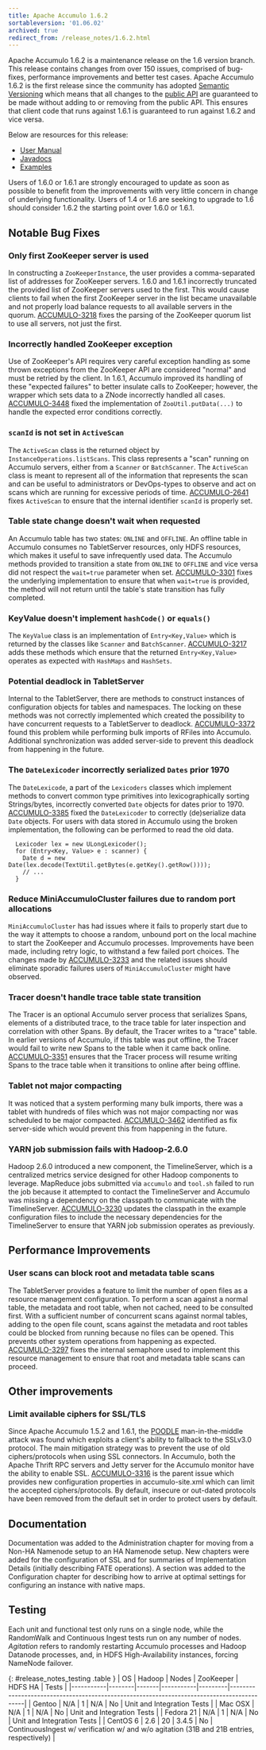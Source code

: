 ```yaml
---
title: Apache Accumulo 1.6.2
sortableversion: '01.06.02'
archived: true
redirect_from: /release_notes/1.6.2.html
---
```


Apache Accumulo 1.6.2 is a maintenance release on the 1.6 version branch.
This release contains changes from over 150 issues, comprised of bug-fixes, performance
improvements and better test cases. Apache Accumulo 1.6.2 is the first release since the
community has adopted [Semantic Versioning][1] which means that all changes to the [public API][2]
are guaranteed to be made without adding to or removing from the public API. This ensures
that client code that runs against 1.6.1 is guaranteed to run against 1.6.2 and vice versa.

Below are resources for this release:

* [User Manual](/1.6/accumulo_user_manual.html)
* [Javadocs](/1.6/apidocs)
* [Examples](/1.6/examples)

Users of 1.6.0 or 1.6.1 are strongly encouraged to update as soon as possible to benefit from
the improvements with very little concern in change of underlying functionality. Users of 1.4 or 1.6
are seeking to upgrade to 1.6 should consider 1.6.2 the starting point over 1.6.0 or 1.6.1.

## Notable Bug Fixes

### Only first ZooKeeper server is used

In constructing a `ZooKeeperInstance`, the user provides a comma-separated list of addresses for ZooKeeper
servers. 1.6.0 and 1.6.1 incorrectly truncated the provided list of ZooKeeper servers used to the first. This
would cause clients to fail when the first ZooKeeper server in the list became unavailable and not properly
load balance requests to all available servers in the quorum. [ACCUMULO-3218][5] fixes the parsing of
the ZooKeeper quorum list to use all servers, not just the first.

### Incorrectly handled ZooKeeper exception

Use of ZooKeeper's API requires very careful exception handling as some thrown exceptions from the ZooKeeper
API are considered "normal" and must be retried by the client. In 1.6.1, Accumulo improved its handling of
these "expected failures" to better insulate calls to ZooKeeper; however, the wrapper which sets data to a ZNode
incorrectly handled all cases. [ACCUMULO-3448][6] fixed the implementation of `ZooUtil.putData(...)` to handle
the expected error conditions correctly.

### `scanId` is not set in `ActiveScan`

The `ActiveScan` class is the returned object by `InstanceOperations.listScans`. This class represents a
"scan" running on Accumulo servers, either from a `Scanner` or `BatchScanner`. The `ActiveScan` class
is meant to represent all of the information that represents the scan and can be useful to administrators
or DevOps-types to observe and act on scans which are running for excessive periods of time. [ACCUMULO-2641][7]
fixes `ActiveScan` to ensure that the internal identifier `scanId` is properly set.

### Table state change doesn't wait when requested

An Accumulo table has two states: `ONLINE` and `OFFLINE`. An offline table in Accumulo consumes no TabletServer
resources, only HDFS resources, which makes it useful to save infrequently used data. The Accumulo methods provided
to transition a state from `ONLINE` to `OFFLINE` and vice versa did not respect the `wait=true` parameter
when set. [ACCUMULO-3301][8] fixes the underlying implementation to ensure that when `wait=true` is provided,
the method will not return until the table's state transition has fully completed.

### KeyValue doesn't implement `hashCode()` or `equals()`

The `KeyValue` class is an implementation of `Entry<Key,Value>` which is returned by the classes like
`Scanner` and `BatchScanner`. [ACCUMULO-3217][9] adds these methods which ensure that the returned `Entry<Key,Value>`
operates as expected with `HashMaps` and `HashSets`.

### Potential deadlock in TabletServer

Internal to the TabletServer, there are methods to construct instances of configuration objects for tables
and namespaces. The locking on these methods was not correctly implemented which created the possibility to
have concurrent requests to a TabletServer to deadlock. [ACCUMULO-3372][10] found this problem while performing
bulk imports of RFiles into Accumulo. Additional synchronization was added server-side to prevent this deadlock
from happening in the future.

### The `DateLexicoder` incorrectly serialized `Dates` prior 1970

The `DateLexicode`, a part of the `Lexicoders` classes which implement methods to convert common type primitives
into lexicographically sorting Strings/bytes, incorrectly converted `Date` objects for dates prior to 1970.
[ACCUMULO-3385][11] fixed the `DateLexicoder` to correctly (de)serialize data `Date` objects. For users with
data stored in Accumulo using the broken implementation, the following can be performed to read the old data.

      Lexicoder lex = new ULongLexicoder();
      for (Entry<Key, Value> e : scanner) {
        Date d = new Date(lex.decode(TextUtil.getBytes(e.getKey().getRow())));
        // ...
      }

### Reduce MiniAccumuloCluster failures due to random port allocations

`MiniAccumuloCluster` has had issues where it fails to properly start due to the way it attempts to choose
a random, unbound port on the local machine to start the ZooKeeper and Accumulo processes. Improvements have
been made, including retry logic, to withstand a few failed port choices. The changes made by [ACCUMULO-3233][12]
and the related issues should eliminate sporadic failures users of `MiniAccumuloCluster` might have observed.

### Tracer doesn't handle trace table state transition

The Tracer is an optional Accumulo server process that serializes Spans, elements of a distributed trace,
to the trace table for later inspection and correlation with other Spans. By default, the Tracer writes
to a "trace" table. In earlier versions of Accumulo, if this table was put offline, the Tracer would fail
to write new Spans to the table when it came back online. [ACCUMULO-3351][13] ensures that the Tracer process
will resume writing Spans to the trace table when it transitions to online after being offline.

### Tablet not major compacting

It was noticed that a system performing many bulk imports, there was a tablet with hundreds of files which
was not major compacting nor was scheduled to be major compacted. [ACCUMULO-3462][14] identified as fix
server-side which would prevent this from happening in the future.

### YARN job submission fails with Hadoop-2.6.0

Hadoop 2.6.0 introduced a new component, the TimelineServer, which is a centralized metrics service designed
for other Hadoop components to leverage. MapReduce jobs submitted via `accumulo` and `tool.sh` failed to
run the job because it attempted to contact the TimelineServer and Accumulo was missing a dependency on
the classpath to communicate with the TimelineServer. [ACCUMULO-3230][15] updates the classpath in the example
configuration files to include the necessary dependencies for the TimelineServer to ensure that YARN job
submission operates as previously.

## Performance Improvements

### User scans can block root and metadata table scans

The TabletServer provides a feature to limit the number of open files as a resource management configuration.
To perform a scan against a normal table, the metadata and root table, when not cached, need to be consulted
first. With a sufficient number of concurrent scans against normal tables, adding to the open file count,
scans against the metadata and root tables could be blocked from running because no files can be opened.
This prevents other system operations from happening as expected. [ACCUMULO-3297][16] fixes the internal semaphore
used to implement this resource management to ensure that root and metadata table scans can proceed.


## Other improvements

### Limit available ciphers for SSL/TLS

Since Apache Accumulo 1.5.2 and 1.6.1, the [POODLE][17] man-in-the-middle attack was found which exploits a client's
ability to fallback to the SSLv3.0 protocol. The main mitigation strategy was to prevent the use of old ciphers/protocols
when using SSL connectors. In Accumulo, both the Apache Thrift RPC servers and Jetty server for the Accumulo
monitor have the ability to enable SSL. [ACCUMULO-3316][18] is the parent issue which provides new configuration
properties in accumulo-site.xml which can limit the accepted ciphers/protocols. By default, insecure or out-dated
protocols have been removed from the default set in order to protect users by default.


## Documentation

Documentation was added to the Administration chapter for moving from a Non-HA Namenode setup to an HA Namenode setup.
New chapters were added for the configuration of SSL and for summaries of Implementation Details (initially describing
FATE operations). A section was added to the Configuration chapter for describing how to arrive at optimal settings
for configuring an instance with native maps.


## Testing

Each unit and functional test only runs on a single node, while the RandomWalk and Continuous Ingest tests run
on any number of nodes. *Agitation* refers to randomly restarting Accumulo processes and Hadoop Datanode processes,
and, in HDFS High-Availability instances, forcing NameNode failover.

{: #release_notes_testing .table }
| OS        | Hadoop | Nodes | ZooKeeper | HDFS HA | Tests                                                                                     |
|-----------|--------|-------|-----------|---------|-------------------------------------------------------------------------------------------|
| Gentoo    | N/A    | 1     | N/A       | No      | Unit and Integration Tests                                                                |
| Mac OSX   | N/A    | 1     | N/A       | No      | Unit and Integration Tests                                                                |
| Fedora 21 | N/A    | 1     | N/A       | No      | Unit and Integration Tests                                                                |
| CentOS 6  | 2.6    | 20    | 3.4.5     | No      | ContinuousIngest w/ verification w/ and w/o agitation (31B and 21B entries, respectively) |

[1]: https://semver.org
[2]: https://github.com/apache/accumulo#api
[5]: https://issues.apache.org/jira/browse/ACCUMULO-3218
[6]: https://issues.apache.org/jira/browse/ACCUMULO-3448
[7]: https://issues.apache.org/jira/browse/ACCUMULO-2641
[8]: https://issues.apache.org/jira/browse/ACCUMULO-3301
[9]: https://issues.apache.org/jira/browse/ACCUMULO-3217
[10]: https://issues.apache.org/jira/browse/ACCUMULO-3372
[11]: https://issues.apache.org/jira/browse/ACCUMULO-3385
[12]: https://issues.apache.org/jira/browse/ACCUMULO-3233
[13]: https://issues.apache.org/jira/browse/ACCUMULO-3351
[14]: https://issues.apache.org/jira/browse/ACCUMULO-3462
[15]: https://issues.apache.org/jira/browse/ACCUMULO-3230
[16]: https://issues.apache.org/jira/browse/ACCUMULO-3297
[17]: https://en.wikipedia.org/wiki/POODLE
[18]: https://issues.apache.org/jira/browse/ACCUMULO-3316
